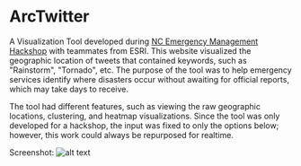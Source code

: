 # ArcTwitter
A Visualization Tool developed during [NC Emergency Management Hackshop](http://technologytank.org/2015/10/16/emergency-management-hackshop-wilmington-nov-6-7/) with teammates from ESRI.
This website visualized the geographic location of tweets that contained keywords, such as "Rainstorm", "Tornado", etc.
The purpose of the tool was to help emergency services identify where disasters occur without awaiting for official reports, which may take days to receive.

The tool had different features, such as viewing the raw geographic locations, clustering, and heatmap visualizations.
Since the tool was only developed for a hackshop, the input was fixed to only the options below; however, this work could always be repurposed for realtime.

Screenshot: 
![alt text][logo]

[logo]: https://github.com/amgaweda/arctwitter/raw/master/ArcTwitter.png "Screenshot"
